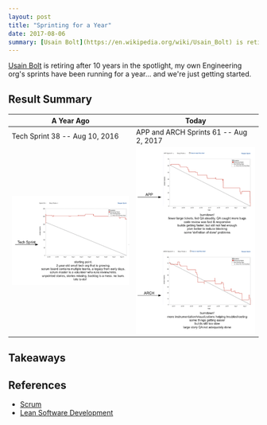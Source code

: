 ```yaml
---
layout: post
title: "Sprinting for a Year"
date: 2017-08-06
summary: [Usain Bolt](https://en.wikipedia.org/wiki/Usain_Bolt) is retiring after 10 years in the spotlight, my own Engineering org's sprints have been running for a year.
---
```



[Usain Bolt](https://en.wikipedia.org/wiki/Usain_Bolt) is retiring after 10 years in the spotlight, my own Engineering org's sprints have been running for a year... and we're just getting started.

## Result Summary

| A Year Ago                     | Today                                  |
|--------------------------------|----------------------------------------|
| Tech Sprint 38 -- Aug 10, 2016 | APP and ARCH Sprints 61 -- Aug 2, 2017 |
| ![Start](/i/sprint-for-a-year-2017/start.png) | ![Today](/i/sprint-for-a-year-2017/today.png) |


## Takeaways


## References

* [Scrum](https://en.wikipedia.org/wiki/Scrum_(software_development))
* [Lean Software Development](https://en.wikipedia.org/wiki/Lean_software_development)

